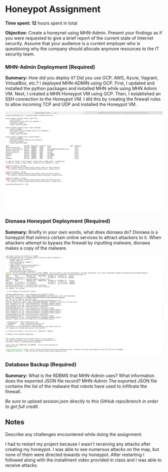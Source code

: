 # Honeypot Assignment

**Time spent:** **12** hours spent in total

**Objective:** Create a honeynet using MHN-Admin. Present your findings as if you were requested to give a brief report of the current state of Internet security. Assume that your audience is a current employer who is questioning why the company should allocate anymore resources to the IT security team.

### MHN-Admin Deployment (Required)

**Summary:** How did you deploy it? Did you use GCP, AWS, Azure, Vagrant, VirtualBox, etc.?
I deployed MHN-ADMIN using GCP. First, I updated and installed the python packages and installed MHN while using MHN Admin VM. Next, I created a MHN Honeypot VM using GCP. Then, I established an SSH connection to the Honeypot VM. I did this by creating the firewall rules to allow incoming TCP and UDP and installed the Honeypot VM.

<img src="mhn-admin.gif">

### Dionaea Honeypot Deployment (Required)

**Summary:** Briefly in your own words, what does dionaea do?
Dionaea is a honeypot that mimics certain online services to attract attackers to it. When attackers attempt to bypass the firewall by inputting malware, dionaea makes a copy of the malware.

<img src="dionaea-honeypot.gif">

### Database Backup (Required) 

**Summary:** What is the RDBMS that MHN-Admin uses? What information does the exported JSON file record?
MHN-Admin 
The exported JSON file contains the list of the malware that robots have used to infiltrate the firewall.

*Be sure to upload session.json directly to this GitHub repo/branch in order to get full credit.*


## Notes

Describe any challenges encountered while doing the assignment.

I had to restart my project because I wasn't receiving any attacks after creating my honeypot. I was able to see numerous attacks on the map, but none of them were directed towards my honeypot. After restarting I followed along with the installment video provided in class and I was able to receive attacks.
